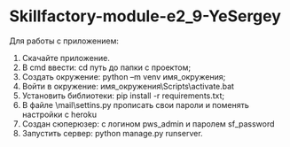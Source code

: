 # Skillfactory-module-e2_9-YeSergey
Для работы с приложением:
1. Скачайте приложение.
2. В cmd ввести: cd путь до папки с проектом;
3. Создать окружение: python –m venv имя_окружения;
4. Войти в окружение: имя_окружения\Scripts\activate.bat
5. Установить библиотеки: pip install -r requirements.txt;
6. В файле \mail\settins.py прописать свои пароли и поменять настройки с heroku
7. Создан сюперюзер: с логином pws_admin и паролем sf_password
8. Запустить сервер: python manage.py runserver.
